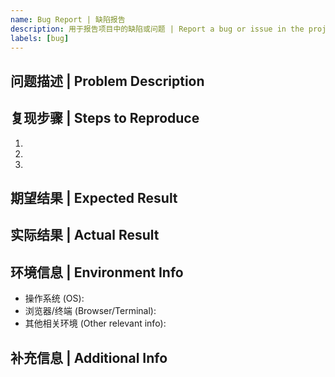 ```yaml
---
name: Bug Report | 缺陷报告
description: 用于报告项目中的缺陷或问题 | Report a bug or issue in the project
labels: [bug]
---
```


## 问题描述 | Problem Description
<!-- 清晰简要地描述你遇到的问题 | Clearly and concisely describe the problem you encountered -->

## 复现步骤 | Steps to Reproduce
<!-- 详细描述如何复现该问题 | Detailed steps to reproduce the issue -->
1. 
2. 
3. 

## 期望结果 | Expected Result
<!-- 描述你期望的正确行为或结果 | Describe the expected behavior or result -->

## 实际结果 | Actual Result
<!-- 描述实际发生了什么 | Describe what actually happened -->

## 环境信息 | Environment Info
- 操作系统 (OS):
- 浏览器/终端 (Browser/Terminal):
- 其他相关环境 (Other relevant info):

## 补充信息 | Additional Info
<!-- 其他有助于定位问题的信息 | Any other information that may help identify the issue -->
